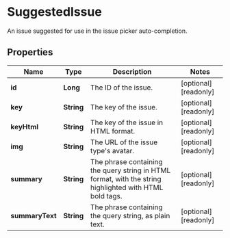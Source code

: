 

# SuggestedIssue

An issue suggested for use in the issue picker auto-completion.
## Properties

Name | Type | Description | Notes
------------ | ------------- | ------------- | -------------
**id** | **Long** | The ID of the issue. |  [optional] [readonly]
**key** | **String** | The key of the issue. |  [optional] [readonly]
**keyHtml** | **String** | The key of the issue in HTML format. |  [optional] [readonly]
**img** | **String** | The URL of the issue type&#39;s avatar. |  [optional] [readonly]
**summary** | **String** | The phrase containing the query string in HTML format, with the string highlighted with HTML bold tags. |  [optional] [readonly]
**summaryText** | **String** | The phrase containing the query string, as plain text. |  [optional] [readonly]



